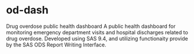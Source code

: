 # od-dash
Drug overdose public health dashboard
A public health dashboard for monitoring emergency department visits and hospital discharges related to drug overdose. Developed using SAS 9.4, and utilizing functionaity provide by the SAS ODS Report Writing Interface.
